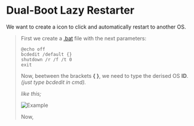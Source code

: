 # Dual-Boot Lazy Restarter
We want to create a icon to click and automatically restart to another OS.

> First we create a [.bat]([https://github.com/gzmatte/Dual-Boot/raw/main/bat.bat) file with the next parameters:
>
> ```
> @echo off
> bcdedit /default {}
> shutdown /r /f /t 0
> exit
> ```
>
> Now, beetween the brackets **{ }**, we need to type the derised OS **ID**.
> _(just type bcdedit in cmd)._
>
> _like this;_
> 
> ![Example](https://github.com/gzmatte/Dual-Boot/assets/117684932/04b9a821-99e3-4bb7-9242-3cf1bd5aec9d)
>
> Now,
